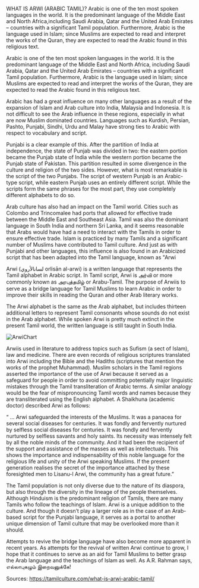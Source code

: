 WHAT IS ARWI (ARABIC TAMIL)?
Arabic is one of the ten most spoken languages in the world. It is the predominant language of the Middle East and North Africa,including Saudi Arabia, Qatar and the United Arab Emirates – countries with a significant Tamil population. Furthermore, Arabic is the language used in Islam; since Muslims are expected to read and interpret the works of the Quran, they are expected to read the Arabic found in this religious text.

Arabic is one of the ten most spoken languages in the world. It is the predominant language of the Middle East and North Africa, including Saudi Arabia, Qatar and the United Arab Emirates – countries with a significant Tamil population. Furthermore, Arabic is the language used in Islam; since Muslims are expected to read and interpret the works of the Quran, they are expected to read the Arabic found in this religious text.

Arabic has had a great influence on many other languages as a result of the expansion of Islam and Arab culture into India, Malaysia and Indonesia. It is not difficult to see the Arab influence in these regions, especially in what are now Muslim dominated countries. Languages such as Kurdish, Persian, Pashto, Punjabi, Sindhi, Urdu and Malay have strong ties to Arabic with respect to vocabulary and script.

Punjabi is a clear example of this. After the partition of India at independence, the state of Punjab was divided in two: the eastern portion became the Punjab state of India while the western portion became the Punjab state of Pakistan. This partition resulted in some divergence in the culture and religion of the two sides. However, what is most remarkable is the script of the two Punjabs. The script of western Punjab is an Arabic-type script, while eastern Punjab uses an entirely different script. While the scripts form the same phrases for the most part, they use completely different alphabets to do so.

Arab culture has also had an impact on the Tamil world. Cities such as Colombo and Trincomalee had ports that allowed for effective trade between the Middle East and Southeast Asia. Tamil was also the dominant language in South India and northern Sri Lanka, and it seems reasonable that Arabs would have had a need to interact with the Tamils in order to ensure effective trade. Islam is practiced by many Tamils and a significant number of Muslims have contributed to Tamil culture. And just as with Punjabi and other languages, this influence is also found in an Arabicized script that has been adapted into the Tamil language, known as "Arwi

Arwi (لسانالأروي orlisān al-arwi) is a written language that represents the Tamil alphabet in Arabic script. In Tamil script, Arwi is அர்வி or more commonly known as அரபுத்தமிழ் or Arabu-Tamil. The purpose of Arwiis to serve as a bridge language for Tamil Muslims to learn Arabic in order to improve their skills in reading the Quran and other Arab literary works.

The Arwi alphabet is the same as the Arab alphabet, but includes thirteen additional letters to represent Tamil consonants whose sounds do not exist in the Arab alphabet. While spoken Arwi is pretty much extinct in the present Tamil world, the written language is still taught in South India.

![ArwiChart](http://tamilculture.com/wp-content/uploads/2014/03/arwi1.jpg)

Arwiis used in literature to address topics such as Sufism (a sect of Islam), law and medicine. There are even records of religious scriptures translated into Arwi including the Bible and the Hadiths (scriptures that mention the works of the prophet Muhammad). Muslim scholars in the Tamil regions asserted the importance of the use of Arwi because it served as a safeguard for people in order to avoid committing potentially major linguistic mistakes through the Tamil transliteration of Arabic terms. A similar analogy would be the fear of mispronouncing Tamil words and names because they are transliterated using the English alphabet. A Shaikhuna (academic doctor) described Arwi as follows:

“ … Arwi safeguarded the interests of the Muslims. It was a panacea for several social diseases for centuries. It was fondly and fervently nurtured by selfless social diseases for centuries. It was fondly and fervently nurtured by selfless savants and holy saints. Its necessity was intensely felt by all the noble minds of the community. And it had been the recipient of the support and assistance of the masses as well as intellectuals. This shows the importance and indispensability of this noble language for the religious life and unity of the Arwi speaking Muslims. If the present generation realises the secret of the importance attached by these foresighted men to Lisanu-l Arwi, the community has a great future.”

The Tamil population is not only diverse due to the nature of its diaspora, but also through the diversity in the lineage of the people themselves. Although Hinduism is the predominant religion of Tamils, there are many Tamils who follow the teachings of Islam. Arwi is a unique addition to the culture. And though it doesn’t play a larger role as in the case of an Arab-based script for the Punjabi language, it serves as a portal to another unique dimension of Tamil culture that may be overlooked more than it should.

Attempts to revive the bridge language have also become more apparent in recent years. As attempts for the revival of written Arwi continue to grow, I hope that it continues to serve as an aid for Tamil Muslims to better grasp the Arab language and the teachings of Islam as well. As A.R. Rahman says, எல்லாபுகழும் இறைவனுக்கே!

Sources: https://tamilculture.com/what-is-arwi-arabic-tamil/
